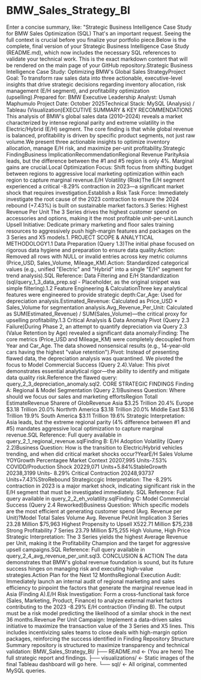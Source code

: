 # BMW_Sales_Strategy_BI
Enter a concise summary, like: "Strategic Business Intelligence Case Study for BMW Sales Optimization (SQL)
That's an important request. Seeing the full context is crucial before you finalize your portfolio piece.Below is the complete, final version of your Strategic Business Intelligence Case Study (README.md), which now includes the necessary SQL references to validate your technical work. This is the exact markdown content that will be rendered on the main page of your GitHub repository.Strategic Business Intelligence Case Study: Optimizing BMW's Global Sales StrategyProject Goal: To transform raw sales data into three actionable, executive-level insights that drive strategic decisions regarding inventory allocation, risk management (E/H segment), and profitability optimization (upselling).Prepared for: BMW Executive Leadership Analyst: Usmah Maphumulo Project Date: October 2025Technical Stack: MySQL (Analysis) / Tableau (Visualization)EXECUTIVE SUMMARY & KEY RECOMMENDATIONS This analysis of BMW's global sales data (2010–2024) reveals a market characterized by intense regional parity and extreme volatility in the Electric/Hybrid (E/H) segment. The core finding is that while global revenue is balanced, profitability is driven by specific product segments, not just raw volume.We present three actionable insights to optimize inventory allocation, manage E/H risk, and maximize per-unit profitability.Strategic FindingBusiness ImplicationRecommendationRegional Revenue ParityAsia leads, but the difference between the #1 and #5 region is only 4%. Marginal gains are crucial.Local Optimization Focus: Shift focus from shifting budget between regions to aggressive local marketing optimization within each region to capture marginal revenue.E/H Volatility (Risk)The E/H segment experienced a critical -8.29% contraction in 2023—a significant market shock that requires investigation.Establish a Risk Task Force: Immediately investigate the root cause of the 2023 contraction to ensure the 2024 rebound (+7.43%) is built on sustainable market factors.3 Series: Highest Revenue Per Unit The 3 Series drives the highest customer spend on accessories and options, making it the most profitable unit-per-unit.Launch Upsell Initiative: Dedicate primary marketing and floor sales training resources to aggressively push high-margin features and packages on the 3 Series and X5 models.1. PROJECT SCOPE & ANALYTICAL METHODOLOGY1.1 Data Preparation (Query 1.3)The initial phase focused on rigorous data hygiene and preparation to ensure data quality:Action: Removed all rows with NULL or invalid entries across key metric columns (Price_USD, Sales_Volume, Mileage_KM).Action: Standardized categorical values (e.g., unified "Electric" and "Hybrid" into a single "E/H" segment for trend analysis).SQL Reference: Data Filtering and E/H Standardization (sql/query_1_3_data_prep.sql - Placeholder, as the original snippet was simple filtering).1.2 Feature Engineering & CalculationThree key analytical features were engineered to provide strategic depth:Car_Age: Used for depreciation analysis.Estimated_Revenue: Calculated as Price_USD * Sales_Volume for segmentation analysis.Avg_Revenue_Per_Unit: Calculated as SUM(Estimated_Revenue) / SUM(Sales_Volume)—the critical proxy for upselling profitability.1.3 Critical Analysis & Data Anomaly Pivot (Query 2.3 Failure)During Phase 2, an attempt to quantify depreciation via Query 2.3 (Value Retention by Age) revealed a significant data anomaly:Finding: The core metrics (Price_USD and Mileage_KM) were completely decoupled from Year and Car_Age. The data showed nonsensical results (e.g., 14-year-old cars having the highest "value retention").Pivot: Instead of presenting flawed data, the depreciation analysis was quarantined. We pivoted the focus to Model Commercial Success (Query 2.4).Value: This pivot demonstrates essential analytical rigor—the ability to identify and mitigate data quality risk.Reference the flawed query: query_2_3_depreciation_anomaly.sql2. CORE STRATEGIC FINDINGS Finding A: Regional & Model Segmentation (Query 2.1)Business Question: Where should we focus our sales and marketing effortsRegion Totall EstimateRevenue Sharere of GlobRevenue Asia $3.25 Trillion 20.4% Europe $3.18 Trillion 20.0% Northrth America $3.18 Trillion 20.0% Middle East $3.16 Trillion 19.9% South America $3.11 Trillion 19.6% Strategic Interpretation: Asia leads, but the extreme regional parity (4% difference between #1 and #5) mandates aggressive local optimization to capture marginal revenue.SQL Reference: Full query available in query_2_1_regional_revenue.sqlFinding B: E/H Adoption Volatility (Query 2.2)Business Question: How is the transition to Electric/Hybrid vehicles trending, and when did critical market shocks occur?YearE/H Sales Volume YOYGrowth Percentagee Market Context 20207,995 Units-7.53% COVIDD/Production Shock 20229,071 Units+5.84%StableGrowth 20238,3199 Units- 8.29% Critical Contraction 20248,93737 Units+7.43%StroRebound Strategiccgic Interpretation: The -8.29% contraction in 2023 is a major market shock, indicating significant risk in the E/H segment that must be investigated immediately. SQL Reference: Full query available in query_2_2_eh_volatility.sqlFinding C: Model Commercial Success (Query 2.4 Reworked)Business Question: Which specific models are the most efficient at generating customer spend (Avg. Revenue per Unit)?Model Total Sales Volume Avg. Revenue PeUnit Implication 3 Series 23.28 Million $75,963 Highest Propensity to Upsell X522.71 Million $75,238 Strong Profitability 7 Series 23.79 Million $75,255 High Volume, High Price Strategic Interpretation: The 3 Series yields the highest Average Revenue per Unit, making it the Profitability Champion and the target for aggressive upsell campaigns.SQL Reference: Full query available in query_2_4_avg_revenue_per_unit.sql3. CONCLUSION & ACTION The data demonstrates that BMW's global revenue foundation is sound, but its future success hinges on managing risk and executing high-value strategies.Action Plan for the Next 12 MonthsRegional Execution Audit: Immediately launch an internal audit of regional marketing and sales efficiency to pinpoint the factors that generate the marginal revenue lead in Asia (Finding A).E/H Risk Investigation: Form a cross-functional task force (Sales, Marketing, Product, Finance) to analyze external market factors contributing to the 2023 -8.29% E/H contraction (Finding B). The output must be a risk model predicting the likelihood of a similar shock in the next 36 months.Revenue Per Unit Campaign: Implement a data-driven sales initiative to maximize the transaction value of the 3 Series and X5 lines. This includes incentivizing sales teams to close deals with high-margin option packages, reinforcing the success identified in Finding Repository Structure Summary repository is structured to maximize transparency and technical validation: BMW_Sales_Strategy_BI/
├── README.md             <- (You are here) The full strategic report and findings.
├── visualizations/       <- Static images of the final Tableau dashboard will go here.
└── sql/                  <- All original, commented MySQL queries.
